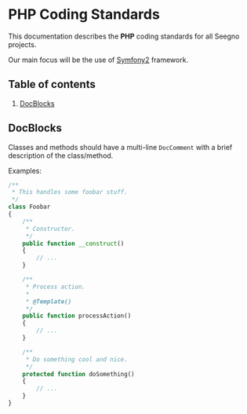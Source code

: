# PHP Coding Standards

This documentation describes the **PHP** coding standards for all Seegno projects.

Our main focus will be the use of [Symfony2](http://symfony.com/) framework.

## Table of contents

1. [DocBlocks](#docblocks)

## DocBlocks

Classes and methods should have a multi-line `DocComment` with a brief description of the class/method.

Examples:

```php
/**
 * This handles some foobar stuff.
 */
class Foobar
{
    /**
     * Constructor.
     */
    public function __construct()
    {
        // ...
    }

    /**
     * Process action.
     *
     * @Template()
     */
    public function processAction()
    {
        // ...
    }

    /**
     * Do something cool and nice.
     */
    protected function doSomething()
    {
        // ...
    }
}
```
